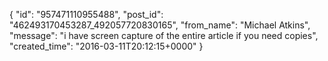  {
   "id": "957471110955488",
   "post_id": "462493170453287_492057720830165",
   "from_name": "Michael Atkins",
   "message": "i have screen capture of the entire article if you need copies",
   "created_time": "2016-03-11T20:12:15+0000"
 }
